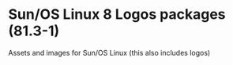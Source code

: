 # Sun/OS Linux 8 Logos packages (81.3-1)
Assets and images for Sun/OS Linux (this also includes logos)
